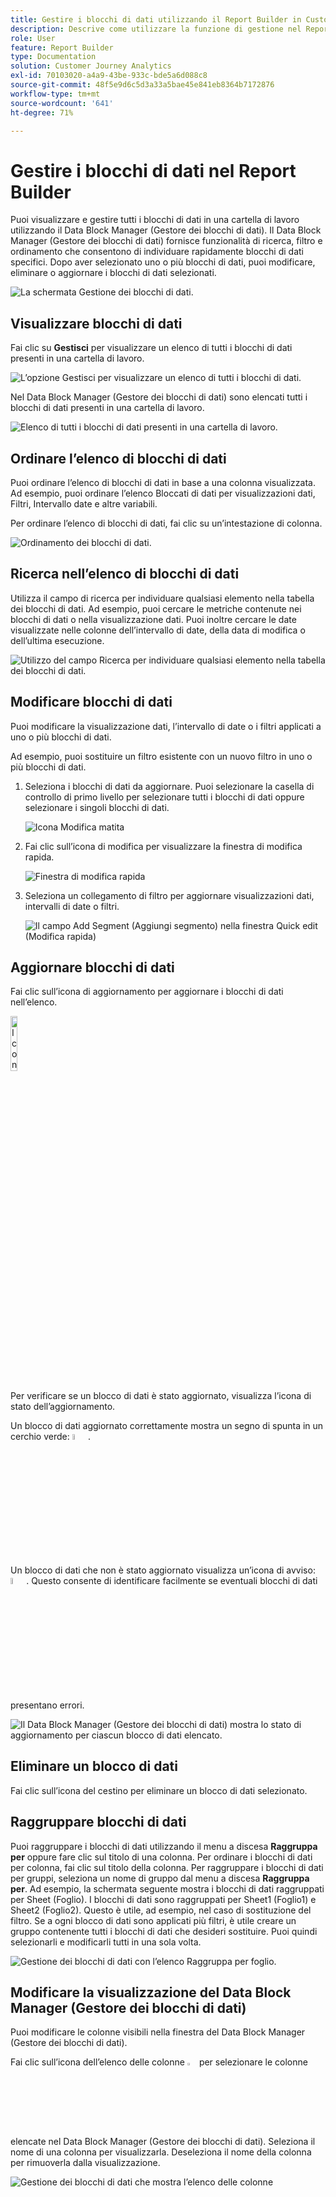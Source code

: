 ```yaml
---
title: Gestire i blocchi di dati utilizzando il Report Builder in Customer Journey Analytics
description: Descrive come utilizzare la funzione di gestione nel Report Builder
role: User
feature: Report Builder
type: Documentation
solution: Customer Journey Analytics
exl-id: 70103020-a4a9-43be-933c-bde5a6d088c8
source-git-commit: 48f5e9d6c5d3a33a5bae45e841eb8364b7172876
workflow-type: tm+mt
source-wordcount: '641'
ht-degree: 71%

---
```


# Gestire i blocchi di dati nel Report Builder

Puoi visualizzare e gestire tutti i blocchi di dati in una cartella di lavoro utilizzando il Data Block Manager (Gestore dei blocchi di dati). Il Data Block Manager (Gestore dei blocchi di dati) fornisce funzionalità di ricerca, filtro e ordinamento che consentono di individuare rapidamente blocchi di dati specifici. Dopo aver selezionato uno o più blocchi di dati, puoi modificare, eliminare o aggiornare i blocchi di dati selezionati.

![La schermata Gestione dei blocchi di dati.](./assets/image52.png)

## Visualizzare blocchi di dati

Fai clic su **Gestisci** per visualizzare un elenco di tutti i blocchi di dati presenti in una cartella di lavoro.


![L’opzione Gestisci per visualizzare un elenco di tutti i blocchi di dati.](./assets/image53.png)

Nel Data Block Manager (Gestore dei blocchi di dati) sono elencati tutti i blocchi di dati presenti in una cartella di lavoro. 

![Elenco di tutti i blocchi di dati presenti in una cartella di lavoro.](./assets/image52.png)

## Ordinare l’elenco di blocchi di dati

Puoi ordinare l’elenco di blocchi di dati in base a una colonna visualizzata. Ad esempio, puoi ordinare l’elenco Bloccati di dati per visualizzazioni dati, Filtri, Intervallo date e altre variabili.

Per ordinare l’elenco di blocchi di dati, fai clic su un’intestazione di colonna.

![Ordinamento dei blocchi di dati.](./assets/image54.png)

## Ricerca nell’elenco di blocchi di dati

Utilizza il campo di ricerca per individuare qualsiasi elemento nella tabella dei blocchi di dati. Ad esempio, puoi cercare le metriche contenute nei blocchi di dati o nella visualizzazione dati. Puoi inoltre cercare le date visualizzate nelle colonne dell’intervallo di date, della data di modifica o dell’ultima esecuzione.

![Utilizzo del campo Ricerca per individuare qualsiasi elemento nella tabella dei blocchi di dati.](./assets/image55.png)

## Modificare blocchi di dati

Puoi modificare la visualizzazione dati, l’intervallo di date o i filtri applicati a uno o più blocchi di dati.

Ad esempio, puoi sostituire un filtro esistente con un nuovo filtro in uno o più blocchi di dati.

1. Seleziona i blocchi di dati da aggiornare. Puoi selezionare la casella di controllo di primo livello per selezionare tutti i blocchi di dati oppure selezionare i singoli blocchi di dati.

   ![Icona Modifica matita](./assets/image56.png)

1. Fai clic sull’icona di modifica per visualizzare la finestra di modifica rapida.

   ![Finestra di modifica rapida](./assets/image58.png)

1. Seleziona un collegamento di filtro per aggiornare visualizzazioni dati, intervalli di date o filtri.

   ![Il campo Add Segment (Aggiungi segmento) nella finestra Quick edit (Modifica rapida)](./assets/image59.png)

## Aggiornare blocchi di dati

Fai clic sull’icona di aggiornamento per aggiornare i blocchi di dati nell’elenco.

<img src="./assets/refresh-icon.png" width="15%" alt="Icona Aggiorna"/>

Per verificare se un blocco di dati è stato aggiornato, visualizza l’icona di stato dell’aggiornamento.

Un blocco di dati aggiornato correttamente mostra un segno di spunta in un cerchio verde: <img src="./assets/refresh-success.png" width="5%" alt="Cerchio verde con icona segno di spunta"/>.

Un blocco di dati che non è stato aggiornato visualizza un’icona di avviso: <img src="./assets/refresh-failure.png" width="5%" alt="Triangolo rosso con icona punto esclamativo"/>. Questo consente di identificare facilmente se eventuali blocchi di dati presentano errori.


![Il Data Block Manager (Gestore dei blocchi di dati) mostra lo stato di aggiornamento per ciascun blocco di dati elencato.](./assets/image512.png)

## Eliminare un blocco di dati

Fai clic sull’icona del cestino per eliminare un blocco di dati selezionato.

## Raggruppare blocchi di dati

Puoi raggruppare i blocchi di dati utilizzando il menu a discesa **Raggruppa per** oppure fare clic sul titolo di una colonna. Per ordinare i blocchi di dati per colonna, fai clic sul titolo della colonna. Per raggruppare i blocchi di dati per gruppi, seleziona un nome di gruppo dal menu a discesa **Raggruppa per**. Ad esempio, la schermata seguente mostra i blocchi di dati raggruppati per Sheet (Foglio). I blocchi di dati sono raggruppati per Sheet1 (Foglio1) e Sheet2 (Foglio2). Questo è utile, ad esempio, nel caso di sostituzione del filtro. Se a ogni blocco di dati sono applicati più filtri, è utile creare un gruppo contenente tutti i blocchi di dati che desideri sostituire. Puoi quindi selezionarli e modificarli tutti in una sola volta.

![Gestione dei blocchi di dati con l’elenco Raggruppa per foglio.](./assets/group-data-blocks.png)

## Modificare la visualizzazione del Data Block Manager (Gestore dei blocchi di dati)

Puoi modificare le colonne visibili nella finestra del Data Block Manager (Gestore dei blocchi di dati).


Fai clic sull’icona dell’elenco delle colonne <img src="./assets/image515.png" width="3%" alt="Icona elenco colonne"/> per selezionare le colonne elencate nel Data Block Manager (Gestore dei blocchi di dati). Seleziona il nome di una colonna per visualizzarla. Deseleziona il nome della colonna per rimuoverla dalla visualizzazione.

![Gestione dei blocchi di dati che mostra l’elenco delle colonne](./assets/image516.png)

